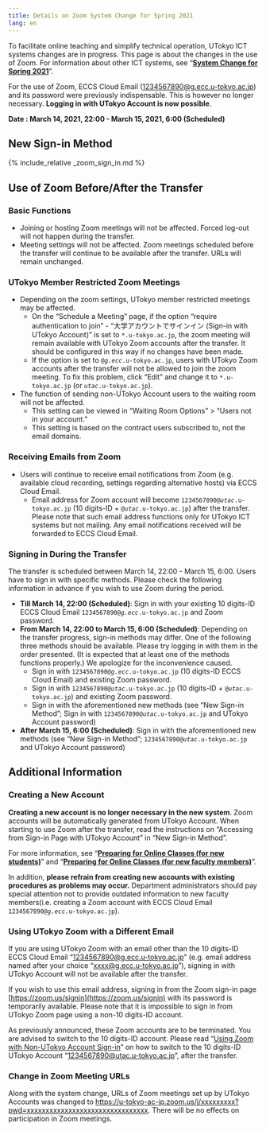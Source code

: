```yaml
---
title: Details on Zoom System Change for Spring 2021
lang: en
---
```


To facilitate online teaching and simplify technical operation, UTokyo ICT systems changes are in progress. This page is about the changes in the use of Zoom. For information about other ICT systems, see “**[System Change for Spring 2021](/en/change2021s/)**”.

For the use of Zoom, ECCS Cloud Email (1234567890@g.ecc.u-tokyo.ac.jp) and its password were previously indispensable. This is however no longer necessary. **Logging in with UTokyo Account is now possible**.

**Date : March 14, 2021, 22:00 - March 15, 2021, 6:00 (Scheduled)**

## New Sign-in Method

{% include_relative _zoom_sign_in.md %}

## Use of Zoom Before/After the Transfer

### Basic Functions

- Joining or hosting Zoom meetings will not be affected. Forced log-out will not happen during the transfer.
- Meeting settings will not be affected. Zoom meetings scheduled before the transfer will continue to be available after the transfer. URLs will remain unchanged.

### UTokyo Member Restricted Zoom Meetings

- Depending on the zoom settings, UTokyo member restricted meetings may be affected.
    - On the “Schedule a Meeting” page, if the option “require authentication to join” - “大学アカウントでサインイン (Sign-in with UTokyo Account)” is set to `*.u-tokyo.ac.jp`, the zoom meeting will remain available with UTokyo Zoom accounts after the transfer. It should be configured in this way if no changes have been made.
    - If the option is set to <code>@<em>g.ecc</em>.u-tokyo.ac.jp</code>, users with UTokyo Zoom accounts after the transfer will not be allowed to join the zoom meeting. To fix this problem, click “Edit” and change it to `*.u-tokyo.ac.jp` (or <code><em>utac</em>.u-tokyo.ac.jp</code>).
- The function of sending non-UTokyo Account users to the waiting room will not be affected.
    - This setting can be viewed in “Waiting Room Options” > “Users not in your account.”
    - This setting is based on the contract users subscribed to, not the email domains.

### Receiving Emails from Zoom

- Users will continue to receive email notifications from Zoom (e.g. available cloud recording, settings regarding alternative hosts) via ECCS Cloud Email.
    - Email address for Zoom account will become <code>1234567890@<em>utac</em>.u-tokyo.ac.jp</code> (10 digits-ID + <code>@<em>utac</em>.u-tokyo.ac.jp</code>) after the transfer. Please note that such email address functions only for UTokyo ICT systems but not mailing. Any email notifications received will be forwarded to ECCS Cloud Email.

### Signing in During the Transfer

The transfer is scheduled between March 14, 22:00 - March 15, 6:00. Users have to sign in with specific methods. Please check the following information in advance if you wish to use Zoom during the period.

- **Till March 14, 22:00 (Scheduled)**: Sign in with your existing 10 digits-ID ECCS Cloud Email <code>1234567890@<em>g.ecc</em>.u-tokyo.ac.jp</code> and Zoom password.
- **From March 14, 22:00 to March 15, 6:00 (Scheduled)**: Depending on the transfer progress, sign-in methods may differ. One of the following three methods should be available. Please try logging in with them in the order presented. (It is expected that at least one of the methods functions properly.) We apologize for the inconvenience caused.
    - Sign in with <code>1234567890@<em>g.ecc</em>.u-tokyo.ac.jp</code> (10 digits-ID ECCS Cloud Email) and existing Zoom password.
    - Sign in with <code>1234567890@<em>utac</em>.u-tokyo.ac.jp</code> (10 digits-ID + <code>@<em>utac</em>.u-tokyo.ac.jp</code>) and existing Zoom password.
    - Sign in with the aforementioned new methods (see “New Sign-in Method”; Sign in with <code>1234567890@<em>utac</em>.u-tokyo.ac.jp</code> and UTokyo Account password)
-  **After March 15, 6:00 (Scheduled)**: Sign in with the aforementioned new methods (see “New Sign-in Method”; <code>1234567890@<em>utac</em>.u-tokyo.ac.jp</code> and UTokyo Account password)

## Additional Information

### Creating a New Account

**Creating a new account is no longer necessary in the new system**. Zoom accounts will be automatically generated from UTokyo Account. When starting to use Zoom after the transfer, read the instructions on “Accessing from Sign-in Page with UTokyo Account” in “New Sign-in Method”.

For more information, see “**[Preparing for Online Classes (for new students)](/en/oc/)**” and “**[Preparing for Online Classes (for new faculty members)](/en/faculty_members/)**”.

In addition, **please refrain from creating new accounts with existing procedures as problems may occur.** Department administrators should pay special attention not to provide outdated information to new faculty members(i.e. creating a Zoom account with ECCS Cloud Email <code>1234567890@<em>g.ecc</em>.u-tokyo.ac.jp</code>).

### Using UTokyo Zoom with a Different Email

If you are using UTokyo Zoom with an email other than the 10 digits-ID ECCS Cloud Email  “1234567890@g.ecc.u-tokyo.ac.jp” (e.g. email address named after your choice “xxxx@g.ecc.u-tokyo.ac.jp”), signing in with UTokyo Account will not be available after the transfer.

If you wish to use this email address, signing in from the Zoom sign-in page [https://zoom.us/signin](https://zoom.us/signin) with its password is temporarily available. Please note that it is impossible to sign in from UTokyo Zoom page using a non-10 digits-ID account.

As previously announced, these Zoom accounts are to be terminated. You are advised to switch to the 10 digits-ID account. Please read “[Using Zoom with Non-UTokyo Account Sign-in](/en/notice/zoom-address-new)” on how to switch to the 10 digits-ID UTokyo Account “1234567890@utac.u-tokyo.ac.jp”, after the transfer.

### Change in Zoom Meeting URLs

Along with the system change, URLs of Zoom meetings set up by UTokyo Accounts was changed to https://u-tokyo-ac-jp.zoom.us/j/xxxxxxxxx?pwd=xxxxxxxxxxxxxxxxxxxxxxxxxxxxxxxx. There will be no effects on participation in Zoom meetings.
